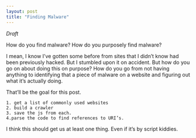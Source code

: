 ```yaml
---
layout: post
title: "Finding Malware"
---
```


*Draft*

How do you find malware? How do you purposely find malware?

I mean, I know I’ve gotten some before from sites that I didn’t know had been previously hacked. But I stumbled upon it on accident. But how do you go on about doing this on purpose? How do you go from not having anything to identifying that a piece of malware on a website and figuring out what it’s actually doing.


That’ll be the goal for this post.

    1. get a list of commonly used websites
    2. build a crawler
    3. save the js from each.
    4.parse the code to find references to URI’s.


I think this should get us at least one thing. Even if it’s by script kiddies.


